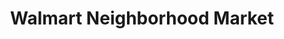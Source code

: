 ---
title: "Walmart Neighborhood Market"
url: /port-charlotte/walmart-neighborhood-market/
shop: supermarket
---